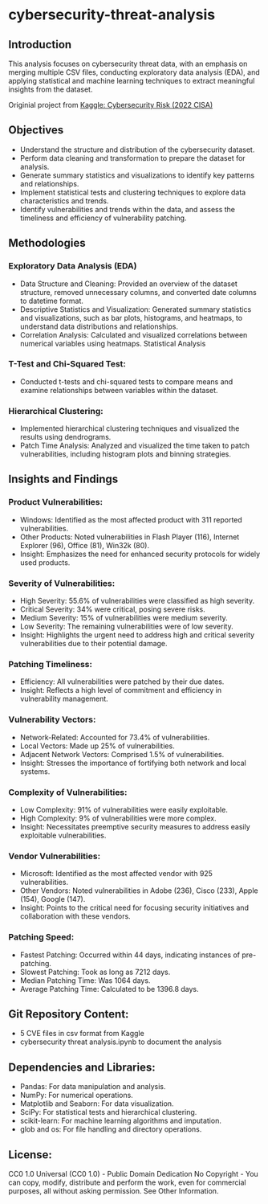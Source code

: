 # cybersecurity-threat-analysis

## Introduction
This analysis focuses on cybersecurity threat data, with an emphasis on merging multiple CSV files, conducting exploratory data analysis (EDA), and applying statistical and machine learning techniques to extract meaningful insights from the dataset. 

Originial project from [Kaggle: Cybersecurity Risk (2022 CISA)](https://www.kaggle.com/datasets/thedevastator/exploring-cybersecurity-risk-via-2022-cisa-vulne/data)

## Objectives
- Understand the structure and distribution of the cybersecurity dataset.
- Perform data cleaning and transformation to prepare the dataset for analysis.
- Generate summary statistics and visualizations to identify key patterns and relationships.
- Implement statistical tests and clustering techniques to explore data characteristics and trends.
- Identify vulnerabilities and trends within the data, and assess the timeliness and efficiency of vulnerability patching.

## Methodologies

### Exploratory Data Analysis (EDA)
- Data Structure and Cleaning: Provided an overview of the dataset structure, removed unnecessary columns, and converted date columns to datetime format.
- Descriptive Statistics and Visualization: Generated summary statistics and visualizations, such as bar plots, histograms, and heatmaps, to understand data distributions and relationships.
- Correlation Analysis: Calculated and visualized correlations between numerical variables using heatmaps.
Statistical Analysis

### T-Test and Chi-Squared Test: 
- Conducted t-tests and chi-squared tests to compare means and examine relationships between variables within the dataset.

### Hierarchical Clustering: 
- Implemented hierarchical clustering techniques and visualized the results using dendrograms.
- Patch Time Analysis: Analyzed and visualized the time taken to patch vulnerabilities, including histogram plots and binning strategies.

## Insights and Findings
### Product Vulnerabilities:
- Windows: Identified as the most affected product with 311 reported vulnerabilities.
- Other Products: Noted vulnerabilities in Flash Player (116), Internet Explorer (96), Office (81), Win32k (80).
- Insight: Emphasizes the need for enhanced security protocols for widely used products.
### Severity of Vulnerabilities:
- High Severity: 55.6% of vulnerabilities were classified as high severity.
- Critical Severity: 34% were critical, posing severe risks.
- Medium Severity: 15% of vulnerabilities were medium severity.
- Low Severity: The remaining vulnerabilities were of low severity.
- Insight: Highlights the urgent need to address high and critical severity vulnerabilities due to their potential damage.
### Patching Timeliness:
- Efficiency: All vulnerabilities were patched by their due dates.
- Insight: Reflects a high level of commitment and efficiency in vulnerability management.
### Vulnerability Vectors:
- Network-Related: Accounted for 73.4% of vulnerabilities.
- Local Vectors: Made up 25% of vulnerabilities.
- Adjacent Network Vectors: Comprised 1.5% of vulnerabilities.
- Insight: Stresses the importance of fortifying both network and local systems.
### Complexity of Vulnerabilities:
- Low Complexity: 91% of vulnerabilities were easily exploitable.
- High Complexity: 9% of vulnerabilities were more complex.
- Insight: Necessitates preemptive security measures to address easily exploitable vulnerabilities.
### Vendor Vulnerabilities:
- Microsoft: Identified as the most affected vendor with 925 vulnerabilities.
- Other Vendors: Noted vulnerabilities in Adobe (236), Cisco (233), Apple (154), Google (147).
- Insight: Points to the critical need for focusing security initiatives and collaboration with these vendors.
### Patching Speed:
- Fastest Patching: Occurred within 44 days, indicating instances of pre-patching.
- Slowest Patching: Took as long as 7212 days.
- Median Patching Time: Was 1064 days.
- Average Patching Time: Calculated to be 1396.8 days.
## Git Repository Content:
- 5 CVE files in csv format from Kaggle
- cybersecurity threat analysis.ipynb to document the analysis

## Dependencies and Libraries:

- Pandas: For data manipulation and analysis.
- NumPy: For numerical operations.
- Matplotlib and Seaborn: For data visualization.
- SciPy: For statistical tests and hierarchical clustering.
- scikit-learn: For machine learning algorithms and imputation.
- glob and os: For file handling and directory operations.

## License: 

CC0 1.0 Universal (CC0 1.0) - Public Domain Dedication
No Copyright - You can copy, modify, distribute and perform the work, even for commercial purposes, all without asking permission. See Other Information.
